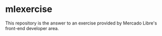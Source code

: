 # mlexercise
This repository is the answer to an exercise provided by Mercado Libre's front-end developer area.
